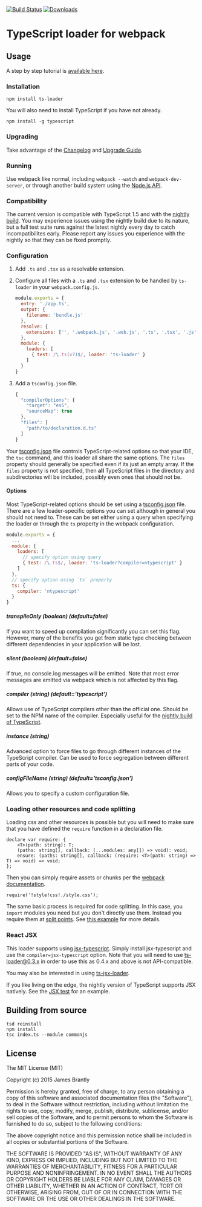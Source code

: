 [![Build Status](https://travis-ci.org/jbrantly/ts-loader.svg?branch=master)](https://travis-ci.org/jbrantly/ts-loader)
[![Downloads](http://img.shields.io/npm/dm/ts-loader.svg)](https://npmjs.org/package/ts-loader)

# TypeScript loader for webpack

## Usage

A step by step tutorial is [available here](http://www.jbrantly.com/typescript-and-webpack/).

### Installation

```
npm install ts-loader
```

You will also need to install TypeScript if you have not already.

```
npm install -g typescript
```

### Upgrading

Take advantage of the [Changelog](CHANGELOG.md) and [Upgrade Guide](UPGRADE.md).

### Running

Use webpack like normal, including `webpack --watch` and `webpack-dev-server`, or through another
build system using the [Node.js API](http://webpack.github.io/docs/node.js-api.html).

### Compatibility

The current version is compatible with TypeScript 1.5 and with the [nightly build](http://blogs.msdn.com/b/typescript/archive/2015/07/27/introducing-typescript-nightlies.aspx). 
You may experience issues using the nightly build due to its nature, but a full test suite runs
against the latest nightly every day to catch incompatibilites early. Please report any issues 
you experience with the nightly so that they can be fixed promptly.

### Configuration

1. Add `.ts` and `.tsx` as a resolvable extension.
2. Configure all files with a `.ts` and `.tsx` extension to be handled by `ts-loader` in your `webpack.config.js`.

    ```javascript
    module.exports = {
      entry: './app.ts',
      output: {
        filename: 'bundle.js'
      },
      resolve: {
        extensions: ['', '.webpack.js', '.web.js', '.ts', '.tsx', '.js']
      },
      module: {
        loaders: [
          { test: /\.ts(x?)$/, loader: 'ts-loader' }
        ]
      }
    }
    ```

3. Add a `tsconfig.json` file.

    ```javascript
    {
      "compilerOptions": {
        "target": "es5",
        "sourceMap": true
      },
      "files": [
        "path/to/declaration.d.ts"
      ]
    }
    ```

Your [tsconfig.json](https://github.com/Microsoft/TypeScript/wiki/tsconfig.json) file controls
TypeScript-related options so that your IDE, the `tsc` command, and this loader all share the 
same options. The `files` property should generally be specified even if its just an empty array.
If the `files` property is not specified, then **all** TypeScript files in the directory and
subdirectories will be included, possibly even ones that should not be.

#### Options

Most TypeScript-related options should be set using a 
[tsconfig.json](https://github.com/Microsoft/TypeScript/wiki/tsconfig.json)
file. There are a few loader-specific options you can set although in general
you should not need to. These can be set either using a query when specifying
the loader or through the `ts` property in the webpack configuration.

```javascript
module.exports = {
  ...
  module: {
    loaders: [
      // specify option using query
      { test: /\.ts$/, loader: 'ts-loader?compiler=ntypescript' }
    ]
  },
  // specify option using `ts` property
  ts: {
    compiler: 'ntypescript'
  }
}
```

##### transpileOnly *(boolean) (default=false)*

If you want to speed up compilation significantly you can set this flag.
However, many of the benefits you get from static type checking between
different dependencies in your application will be lost.

##### silent *(boolean) (default=false)*

If true, no console.log messages will be emitted. Note that most error
messages are emitted via webpack which is not affected by this flag.

##### compiler *(string) (default='typescript')*

Allows use of TypeScript compilers other than the official one. Should be
set to the NPM name of the compiler. Especially useful for the [nightly
build of TypeScript](https://github.com/basarat/ntypescript).

##### instance *(string)*

Advanced option to force files to go through different instances of the
TypeScript compiler. Can be used to force segregation between different parts
of your code.

##### configFileName *(string) (default='tsconfig.json')*

Allows you to specify a custom configuration file.

### Loading other resources and code splitting

Loading css and other resources is possible but you will need to make sure that
you have defined the `require` function in a declaration file.

```
declare var require: {
    <T>(path: string): T;
    (paths: string[], callback: (...modules: any[]) => void): void;
    ensure: (paths: string[], callback: (require: <T>(path: string) => T) => void) => void;
};
```

Then you can simply require assets or chunks per the [webpack documentation](http://webpack.github.io/docs).

```
require('!style!css!./style.css');
```

The same basic process is required for code splitting. In this case, you `import` modules you need but you
don't directly use them. Instead you require them at [split points](http://webpack.github.io/docs/code-splitting.html#defining-a-split-point). 
See [this example](test/codeSplitting) for more details. 

### React JSX

This loader supports using [jsx-typescript](https://github.com/fdecampredon/jsx-typescript).
Simply install jsx-typescript and use the `compiler=jsx-typescript` option. Note that you
will need to use ts-loader@0.3.x in order to use this as 0.4.x and above is not API-compatible. 

You may also be interested in using [ts-jsx-loader](https://github.com/jbrantly/ts-jsx-loader).

If you like living on the edge, the nightly version of TypeScript supports JSX natively. See
the [JSX test](test/jsx) for an example.

## Building from source

```
tsd reinstall
npm install
tsc index.ts --module commonjs
```

## License

The MIT License (MIT)

Copyright (c) 2015 James Brantly

Permission is hereby granted, free of charge, to any person obtaining a copy
of this software and associated documentation files (the "Software"), to deal
in the Software without restriction, including without limitation the rights
to use, copy, modify, merge, publish, distribute, sublicense, and/or sell
copies of the Software, and to permit persons to whom the Software is
furnished to do so, subject to the following conditions:

The above copyright notice and this permission notice shall be included in all
copies or substantial portions of the Software.

THE SOFTWARE IS PROVIDED "AS IS", WITHOUT WARRANTY OF ANY KIND, EXPRESS OR
IMPLIED, INCLUDING BUT NOT LIMITED TO THE WARRANTIES OF MERCHANTABILITY,
FITNESS FOR A PARTICULAR PURPOSE AND NONINFRINGEMENT. IN NO EVENT SHALL THE
AUTHORS OR COPYRIGHT HOLDERS BE LIABLE FOR ANY CLAIM, DAMAGES OR OTHER
LIABILITY, WHETHER IN AN ACTION OF CONTRACT, TORT OR OTHERWISE, ARISING FROM,
OUT OF OR IN CONNECTION WITH THE SOFTWARE OR THE USE OR OTHER DEALINGS IN THE
SOFTWARE.

